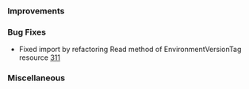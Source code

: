 ### Improvements

### Bug Fixes
- Fixed import by refactoring Read method of EnvironmentVersionTag resource [311](https://github.com/pulumi/pulumi-pulumiservice/issues/311)

### Miscellaneous
